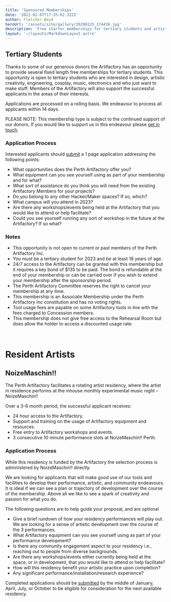 ```yaml
---
title: 'Sponsored Memberships'
date: '2021-02-07T17:35:02.322Z'
author: Fletcher Boyd
heroUrl: '/assets/site/gallery/20200125_174436.jpg'
description: 'Free starter memberships for tertiary students and artists'
layout: '~/layouts/MarkdownLayout.astro'
---
```


## Tertiary Students

Thanks to some of our generous donors the Artifactory has an opportunity to provide several fixed length free memberships for tertiary students. This opportunity is open to tertiary students who are interested in design, artistic creativity, engineering, cosplay, music, electronics and who just want to make stuff.  Members of the Artifactory will also support the successful applicants in the areas of their interests.

Applications are processed on a rolling basis. We endeavour to process all applicants within 14 days.

PLEASE NOTE: This membership type is subject to the continued support of our donors. If you would like to support us in this endeavour please [get in touch](mailto:treasurer@artifactory.org.au "Email the Treasurer").

### Application Process

Interested applicants should [submit](mailto:apply@artifactory.org.au) a 1 page application addressing the following points:

* What opportunities does the Perth Artifactory offer you?
* What equipment can you see yourself using as part of your membership and for what?
* What sort of assistance do you think you will need from the existing Artifactory Members for your projects?
* Do you belong to any other Hacker/Maker spaces? If so, which?
* What campus will you attend in 2023?
* Are there any workshops/events being held at the Artifactory that you would like to attend or help facilitate?
* Could you see yourself running any sort of workshop in the future at the Artifactory? If so what?

### Notes

* This opportunity is not open to current or past members of the Perth Artifactory Inc.
* You must be a tertiary student for 2023 and be at least 18 years of age.
* 24/7 access to the Artifactory can be granted with this membership but it requires a key bond of $135 to be paid. The bond is refundable at the end of your membership or can be carried over if you wish to extend your membership after the sponsorship period.
* The Perth Artifactory Committee reserves the right to cancel your membership at any time.
* This membership is an Associate Membership under the Perth Artifactory Inc constitution and has no voting rights.
* Tool usage fees are payable on some Artifactory tools in line with the fees charged to Concession members.
* This membership does not give free access to the Rehearsal Room but does allow the holder to access a discounted usage rate.

&nbsp;
# Resident Artists

## NoizeMaschin!!

The Perth Artifactory facilitates a rotating artist residency, where the artist in residence performs at the inhouse monthly experimental music night – NoizeMaschin!!

Over a 3-6 month period, the successful applicant receives:

* 24 hour access to the Artifactory.
* Support and training on the usage of Artifactory equipment and resources.
* Free entry to Artifactory workshops and events.
* 3 consecutive 10 minute performance slots at NoizeMaschin!! Perth.

### Application Process

While this residency is funded by the Artifactory the selection process is administered by NoizeMaschin!! directly.

We are looking for applicants that will make good use of our tools and facilities to develop their performance, artistic, and community endeavours. It is ideal if we can see a plan or trajectory of development over the course of the membership. Above all we like to see a spark of creativity and passion for what you do.

The following questions are to help guide your proposal, and are optional

* Give a brief rundown of how your residency performances will play out. We are looking for a sense of artistic development over the course of the 3 performances.
* What Artifactory equipment can you see yourself using as part of your performance development?
* Is there any community engagement aspect to your residency i.e., reaching out to people from diverse backgrounds.
* Are there any workshops/events either currently being held at the space, or in development, that you would like to attend or help facilitate?
* How will this residency benefit your artistic practice upon completion?
* Any significant performance/installation/research experience?

Completed applications should be [submitted](mailto:noizemaschinperth@gmail.com) by the middle of January, April, July, or October to be eligible for consideration for the next available residency.
